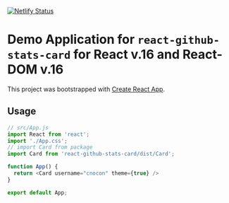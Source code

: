 [![Netlify Status](https://api.netlify.com/api/v1/badges/1e34f043-cac5-4b1d-907e-7b9ead642624/deploy-status)](https://app.netlify.com/sites/react-github-stats-card-demo/deploys)
# Demo Application for `react-github-stats-card` for React v.16 and React-DOM v.16

This project was bootstrapped with [Create React App](https://github.com/facebook/create-react-app).

## Usage

```js
// src/App.js
import React from 'react';
import './App.css';
// import Card from package
import Card from 'react-github-stats-card/dist/Card';

function App() {
  return <Card username="cnocon" theme={true} />
}

export default App;
```